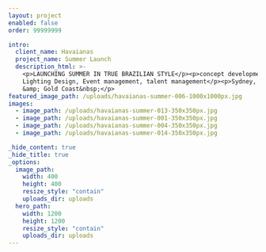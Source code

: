 ```yaml
---
layout: project
enabled: false
order: 99999999

intro:
  client_name: Havaianas
  project_name: Summer Launch
  description_html: >-
    <p>LAUNCHING SUMMER IN TRUE BRAZILIAN STYLE</p><p>concept development,
    Lighting Design, Event management, talent management</p><p>Sydney, Melbourne
    &amp; Gold Coast&nbsp;</p>
featured_image_path: /uploads/havaianas-summer-006-1000x1000px.jpg
images:
  - image_path: /uploads/havaianas-summer-013-350x350px.jpg
  - image_path: /uploads/havaianas-summer-001-350x350px.jpg
  - image_path: /uploads/havaianas-summer-004-350x350px.jpg
  - image_path: /uploads/havaianas-summer-014-350x350px.jpg

_hide_content: true
_hide_title: true
_options:
  image_path:
    width: 400
    height: 400
    resize_style: "contain"
    uploads_dir: uploads
  hero_path:
    width: 1200
    height: 1200
    resize_style: "contain"
    uploads_dir: uploads
---
```

